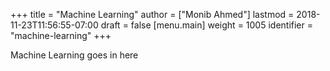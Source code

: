 +++
title = "Machine Learning"
author = ["Monib Ahmed"]
lastmod = 2018-11-23T11:56:55-07:00
draft = false
[menu.main]
  weight = 1005
  identifier = "machine-learning"
+++

Machine Learning goes in here
